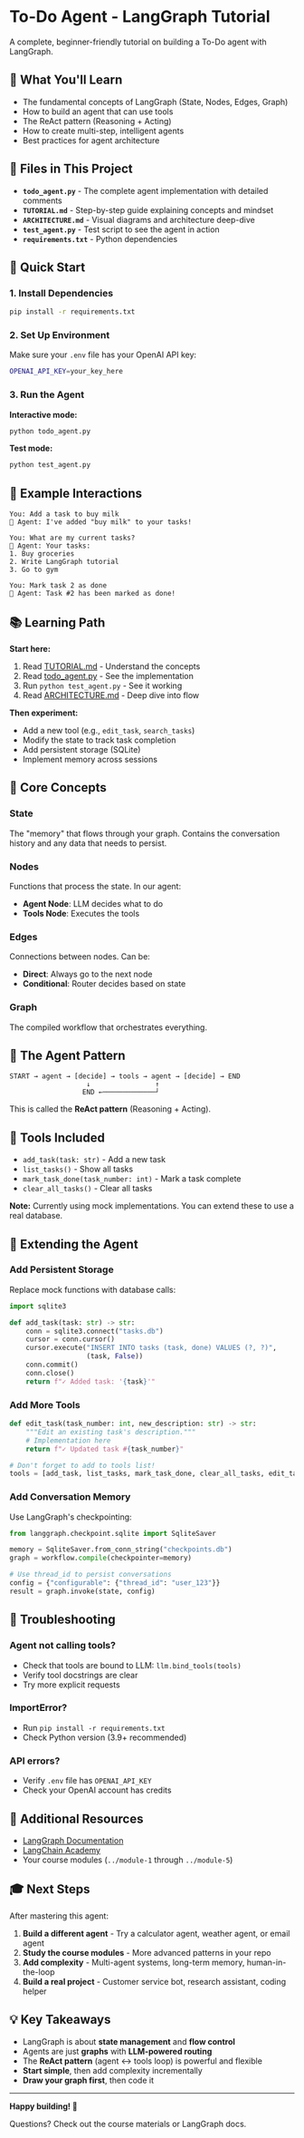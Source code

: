 # To-Do Agent - LangGraph Tutorial

A complete, beginner-friendly tutorial on building a To-Do agent with LangGraph.

## 🎯 What You'll Learn

- The fundamental concepts of LangGraph (State, Nodes, Edges, Graph)
- How to build an agent that can use tools
- The ReAct pattern (Reasoning + Acting)
- How to create multi-step, intelligent agents
- Best practices for agent architecture

## 📁 Files in This Project

- **`todo_agent.py`** - The complete agent implementation with detailed comments
- **`TUTORIAL.md`** - Step-by-step guide explaining concepts and mindset
- **`ARCHITECTURE.md`** - Visual diagrams and architecture deep-dive
- **`test_agent.py`** - Test script to see the agent in action
- **`requirements.txt`** - Python dependencies

## 🚀 Quick Start

### 1. Install Dependencies

```bash
pip install -r requirements.txt
```

### 2. Set Up Environment

Make sure your `.env` file has your OpenAI API key:

```bash
OPENAI_API_KEY=your_key_here
```

### 3. Run the Agent

**Interactive mode:**
```bash
python todo_agent.py
```

**Test mode:**
```bash
python test_agent.py
```

## 💬 Example Interactions

```
You: Add a task to buy milk
🤖 Agent: I've added "buy milk" to your tasks!

You: What are my current tasks?
🤖 Agent: Your tasks:
1. Buy groceries
2. Write LangGraph tutorial
3. Go to gym

You: Mark task 2 as done
🤖 Agent: Task #2 has been marked as done!
```

## 📚 Learning Path

**Start here:**
1. Read [TUTORIAL.md](TUTORIAL.md) - Understand the concepts
2. Read [todo_agent.py](todo_agent.py) - See the implementation
3. Run `python test_agent.py` - See it working
4. Read [ARCHITECTURE.md](ARCHITECTURE.md) - Deep dive into flow

**Then experiment:**
- Add a new tool (e.g., `edit_task`, `search_tasks`)
- Modify the state to track task completion
- Add persistent storage (SQLite)
- Implement memory across sessions

## 🧠 Core Concepts

### State
The "memory" that flows through your graph. Contains the conversation history and any data that needs to persist.

### Nodes
Functions that process the state. In our agent:
- **Agent Node**: LLM decides what to do
- **Tools Node**: Executes the tools

### Edges
Connections between nodes. Can be:
- **Direct**: Always go to the next node
- **Conditional**: Router decides based on state

### Graph
The compiled workflow that orchestrates everything.

## 🎨 The Agent Pattern

```
START → agent → [decide] → tools → agent → [decide] → END
                   ↓                ↑
                  END ←─────────────┘
```

This is called the **ReAct pattern** (Reasoning + Acting).

## 🔧 Tools Included

- `add_task(task: str)` - Add a new task
- `list_tasks()` - Show all tasks
- `mark_task_done(task_number: int)` - Mark a task complete
- `clear_all_tasks()` - Clear all tasks

**Note:** Currently using mock implementations. You can extend these to use a real database.

## 🚧 Extending the Agent

### Add Persistent Storage

Replace mock functions with database calls:

```python
import sqlite3

def add_task(task: str) -> str:
    conn = sqlite3.connect("tasks.db")
    cursor = conn.cursor()
    cursor.execute("INSERT INTO tasks (task, done) VALUES (?, ?)",
                   (task, False))
    conn.commit()
    conn.close()
    return f"✓ Added task: '{task}'"
```

### Add More Tools

```python
def edit_task(task_number: int, new_description: str) -> str:
    """Edit an existing task's description."""
    # Implementation here
    return f"✓ Updated task #{task_number}"

# Don't forget to add to tools list!
tools = [add_task, list_tasks, mark_task_done, clear_all_tasks, edit_task]
```

### Add Conversation Memory

Use LangGraph's checkpointing:

```python
from langgraph.checkpoint.sqlite import SqliteSaver

memory = SqliteSaver.from_conn_string("checkpoints.db")
graph = workflow.compile(checkpointer=memory)

# Use thread_id to persist conversations
config = {"configurable": {"thread_id": "user_123"}}
result = graph.invoke(state, config)
```

## 🐛 Troubleshooting

### Agent not calling tools?
- Check that tools are bound to LLM: `llm.bind_tools(tools)`
- Verify tool docstrings are clear
- Try more explicit requests

### ImportError?
- Run `pip install -r requirements.txt`
- Check Python version (3.9+ recommended)

### API errors?
- Verify `.env` file has `OPENAI_API_KEY`
- Check your OpenAI account has credits

## 📖 Additional Resources

- [LangGraph Documentation](https://langchain-ai.github.io/langgraph/)
- [LangChain Academy](https://github.com/langchain-ai/langchain-academy)
- Your course modules (`../module-1` through `../module-5`)

## 🎓 Next Steps

After mastering this agent:

1. **Build a different agent** - Try a calculator agent, weather agent, or email agent
2. **Study the course modules** - More advanced patterns in your repo
3. **Add complexity** - Multi-agent systems, long-term memory, human-in-the-loop
4. **Build a real project** - Customer service bot, research assistant, coding helper

## 💡 Key Takeaways

- LangGraph is about **state management** and **flow control**
- Agents are just **graphs** with **LLM-powered routing**
- The **ReAct pattern** (agent ↔ tools loop) is powerful and flexible
- **Start simple**, then add complexity incrementally
- **Draw your graph first**, then code it

---

**Happy building! 🚀**

Questions? Check out the course materials or LangGraph docs.
